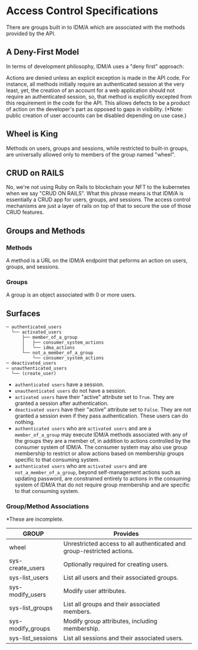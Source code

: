 # Access Control Specifications

There are groups built in to IDM/A which are associated with the methods provided by the API.  

## A Deny-First Model

In terms of development philosophy, IDM/A uses a "deny first" approach:

Actions are denied unless an explicit exception is made in the API code.  For instance, all methods initially require an authenticated session at the very least, yet, the creation of an account for a web application should not require an authenticated session, so, that method is explicitly excepted from this requirement in the code for the API.  This allows defects to be a product of action on the developer's part as opposed to gaps in visibility.  (*Note: public creation of user accounts can be disabled depending on use case.)

## Wheel is King

Methods on users, groups and sessions, while restricted to built-in groups, are universally allowed only to members of the group named "wheel".

## CRUD on RAILS

No, we're not using Ruby on Rails to blockchain your NFT to the kubernetes when we say "CRUD ON RAILS".  What this phrase means is that IDM/A is essentially a CRUD app for users, groups, and sessions.  The access control mechanisms are just a layer of rails on top of that to secure the use of those CRUD features.

## Groups and Methods

### Methods
A method is a URL on the IDM/A endpoint that peforms an action on users, groups, and sessions.

### Groups
A group is an object associated with 0 or more users.

## Surfaces
```
─ authenticated_users
  └── activated_users
      ├── member_of_a_group
      │   ├── consumer_system_actions
      │   └── idma_actions
      └── not_a_member_of_a_group
          └── consumer_system_actions
─ deactivated_users
─ unauthenticated_users
  └── (create_user)
```

- `authenticated users` have a session. 
- `unauthenticated users` do not have a session.
- `activated users` have their "active" attribute set to `True`.  They are granted a session after authentication.
- `deactivated users` have their "active" attribute set to `False`.  They are not granted a session even if they pass authentication.  These users can do nothing.
- `authenticated users` who are `activated users` and are a `member_of_a_group` may execute IDM/A methods associated with any of the groups they are a member of, in addition to actions controlled by the consumer system of IDM/A.  The consumer system may also use group membership to restrict or allow actions based on membership groups specific to that consuming system.
- `authenticated users` who are `activated users` and are `not_a_member_of_a_group`, beyond self-management actions such as updating password, are constrained entirely to actions in the consuming system of IDM/A that do not require group membership and are specific to that consuming system.

### Group/Method Associations
*These are incomplete.

| GROUP             | Provides                                                               |
|-------------------|------------------------------------------------------------------------|
| wheel             | Unrestricted access to all authenticated and group-restricted actions. |
| sys-create_users  | Optionally required for creating users.                                |
| sys-list_users    | List all users and their associated groups.                            |
| sys-modify_users  | Modify user attributes.                                                |
| sys-list_groups   | List all groups and their associated members.                          |
| sys-modify_groups | Modify group attributes, including membership.                         |
| sys-list_sessions | List all sessions and their associated users.                          |
